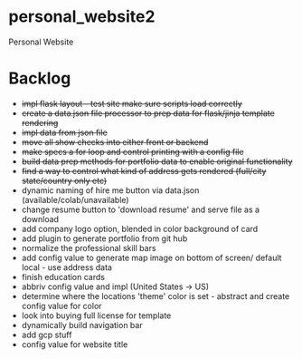 # personal_website2
Personal Website

# Backlog
* ~~impl flask layout - test site make sure scripts load correctly~~
* ~~create a data.json file processor to prep data for flask/jinja template rendering~~
* ~~impl data from json file~~
* ~~move all show checks into either front or backend~~
* ~~make specs a for loop and control printing with a config file~~
* ~~build data prep methods for portfolio data to enable original functionality~~
* ~~find a way to control what kind of address gets rendered (full/city state/country only etc)~~
* dynamic naming of hire me button via data.json (available/colab/unavailable)
* change resume button to 'download resume' and serve file as a download
* add company logo option, blended in color background of card
* add plugin to generate portfolio from git hub
* normalize the professional skill bars
* add config value to generate map image on bottom of screen/ default local - use address data
* finish education cards
* abbriv config value and impl (United States -> US)
* determine where the locations 'theme' color is set - abstract and create config value for color
* look into buying full license for template
* dynamically build navigation bar
* add gcp stuff
* config value for website title
